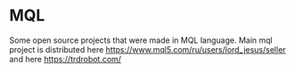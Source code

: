 # MQL
Some open source projects that were made in MQL language. Main mql project is distributed here https://www.mql5.com/ru/users/lord_jesus/seller and here https://trdrobot.com/
